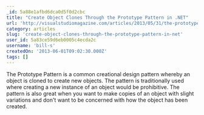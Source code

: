 ```yaml
---
_id: 5a88e1afbd6dca0d5f0d2cbc
title: "Create Object Clones Through the Prototype Pattern in .NET"
url: 'http://visualstudiomagazine.com/articles/2013/05/31/the-prototype-pattern-in-net.aspx'
category: articles
slug: 'create-object-clones-through-the-prototype-pattern-in-net'
user_id: 5a83ce59d6eb0005c4ecda2c
username: 'bill-s'
createdOn: '2013-06-01T09:02:30.000Z'
tags: []
---
```


The Prototype Pattern is a common creational design pattern whereby an object is cloned to create new objects. The pattern is traditionally used where creating a new instance of an object would be prohibitive. The pattern is also great when you want to make copies of an object with slight variations and don't want to be concerned with how the object has been created.
